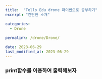 ```yaml
---
title:  "Tello Edu drone 파이썬으로 공부하기"
excerpt: "간단한 소개"

categories:
  - Drone
    
permalink: /drone/Drone/

date: 2023-06-29
last_modified_at: 2023-06-29
---
```


### print함수를 이용하여 출력해보자
